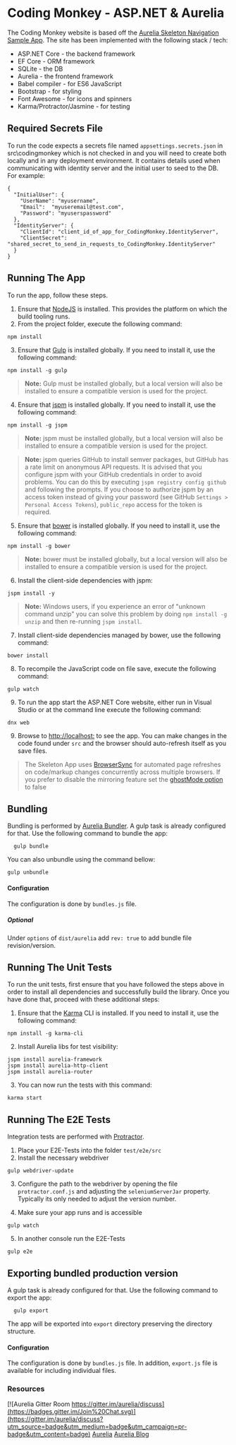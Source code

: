 # Coding Monkey - ASP.NET & Aurelia

The Coding Monkey website is based off the [Aurelia Skeleton Navigation Sample App](https://github.com/aurelia/skeleton-navigation). The site has been implemented with the following stack / tech:

* ASP.NET Core - the backend framework
* EF Core - ORM framework
* SQLite - the DB
* Aurelia - the frontend framework
* Babel compiler - for ES6 JavaScript
* Bootstrap - for styling
* Font Awesome - for icons and spinners
* Karma/Protractor/Jasmine - for testing

## Required Secrets File

To run the code expects a secrets file named ```appsettings.secrets.json``` in src\codingmonkey which is not checked in and you will need to create both locally and in any deployment environment. It contains details used when communicating with identity server and the initial user to seed to the DB. For example:

```
{
  "InitialUser": {
    "UserName": "myusername",
    "Email":  "myuseremail@test.com",
    "Password": "myuserspassword"
  },
  "IdentityServer": {
    "ClientId": "client_id_of_app_for_CodingMonkey.IdentityServer",
    "ClientSecret": "shared_secret_to_send_in_requests_to_CodingMonkey.IdentityServer"
  }
}

```

## Running The App

To run the app, follow these steps.

1. Ensure that [NodeJS](http://nodejs.org/) is installed. This provides the platform on which the build tooling runs.
2. From the project folder, execute the following command:

  ```shell
  npm install
  ```
3. Ensure that [Gulp](http://gulpjs.com/) is installed globally. If you need to install it, use the following command:

  ```shell
  npm install -g gulp
  ```
  > **Note:** Gulp must be installed globally, but a local version will also be installed to ensure a compatible version is used for the project.
4. Ensure that [jspm](http://jspm.io/) is installed globally. If you need to install it, use the following command:

  ```shell
  npm install -g jspm
  ```
  > **Note:** jspm must be installed globally, but a local version will also be installed to ensure a compatible version is used for the project.

  > **Note:** jspm queries GitHub to install semver packages, but GitHub has a rate limit on anonymous API requests. It is advised that you configure jspm with your GitHub credentials in order to avoid problems. You can do this by executing `jspm registry config github` and following the prompts. If you choose to authorize jspm by an access token instead of giving your password (see GitHub `Settings > Personal Access Tokens`), `public_repo` access for the token is required.
5. Ensure that [bower](http://bower.io/) is installed globally. If you need to install it, use the following command:

  ```shell
  npm install -g bower
  ```
  > **Note:** bower must be installed globally, but a local version will also be installed to ensure a compatible version is used for the project.
6. Install the client-side dependencies with jspm:

  ```shell
  jspm install -y
  ```
  >**Note:** Windows users, if you experience an error of "unknown command unzip" you can solve this problem by doing `npm install -g unzip` and then re-running `jspm install`.
7. Install client-side dependencies managed by bower, use the following command:

  ```shell
  bower install
  ```
8. To recompile the JavaScript code on file save, execute the following command:

  ```shell
  gulp watch
  ```
9. To run the app start the ASP.NET Core website, either run in Visual Studio or at the command line execute the following command:

  ```shell
  dnx web
  ```

9. Browse to [http://localhost:<DNX PORT NO>](http://localhost:9000) to see the app. You can make changes in the code found under `src` and the browser should auto-refresh itself as you save files.

> The Skeleton App uses [BrowserSync](http://www.browsersync.io/) for automated page refreshes on code/markup changes concurrently across multiple browsers. If you prefer to disable the mirroring feature set the [ghostMode option](http://www.browsersync.io/docs/options/#option-ghostMode) to false

## Bundling
Bundling is performed by [Aurelia Bundler](http://github.com/aurelia/bundler). A gulp task is already configured for that. Use the following command to bundle the app:

  ```shell
    gulp bundle
  ```

You can also unbundle using the command bellow:

  ```shell
  gulp unbundle
  ```
#### Configuration
The configuration is done by ```bundles.js``` file.
##### Optional
Under ```options``` of ```dist/aurelia``` add ```rev: true``` to add bundle file revision/version.

## Running The Unit Tests

To run the unit tests, first ensure that you have followed the steps above in order to install all dependencies and successfully build the library. Once you have done that, proceed with these additional steps:

1. Ensure that the [Karma](http://karma-runner.github.io/) CLI is installed. If you need to install it, use the following command:

  ```shell
  npm install -g karma-cli
  ```
2. Install Aurelia libs for test visibility:

```shell
jspm install aurelia-framework
jspm install aurelia-http-client
jspm install aurelia-router
```
3. You can now run the tests with this command:

  ```shell
  karma start
  ```

## Running The E2E Tests
Integration tests are performed with [Protractor](http://angular.github.io/protractor/#/).

1. Place your E2E-Tests into the folder ```test/e2e/src```
2. Install the necessary webdriver

  ```shell
  gulp webdriver-update
  ```

3. Configure the path to the webdriver by opening the file ```protractor.conf.js``` and adjusting the ```seleniumServerJar``` property. Typically its only needed to adjust the version number.

4. Make sure your app runs and is accessible

  ```shell
  gulp watch
  ```

5. In another console run the E2E-Tests

  ```shell
  gulp e2e
  ```

## Exporting bundled production version
A gulp task is already configured for that. Use the following command to export the app:

  ```shell
    gulp export
  ```
The app will be exported into ```export``` directory preserving the directory structure.
#### Configuration
The configuration is done by ```bundles.js``` file.
In addition, ```export.js``` file is available for including individual files.

### Resources

[![Aurelia Gitter Room https://gitter.im/aurelia/discuss](https://badges.gitter.im/Join%20Chat.svg)](https://gitter.im/aurelia/discuss?utm_source=badge&utm_medium=badge&utm_campaign=pr-badge&utm_content=badge)
[Aurelia](http://www.aurelia.io/)
[Aurelia Blog](http://blog.durandal.io/)
